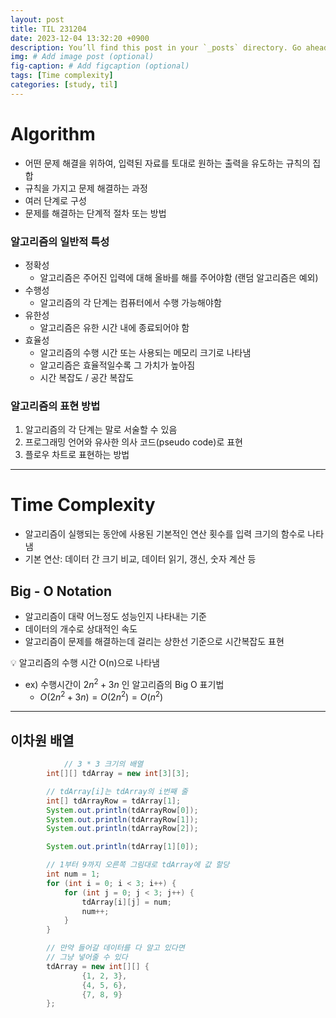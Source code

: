 ```yaml
---
layout: post
title: TIL 231204
date: 2023-12-04 13:32:20 +0900
description: You’ll find this post in your `_posts` directory. Go ahead and edit it and re-build the site to see your changes. # Add post description (optional)
img: # Add image post (optional)
fig-caption: # Add figcaption (optional)
tags: [Time complexity]
categories: [study, til]
---
```

# Algorithm

- 어떤 문제 해결을 위하여, 입력된 자료를 토대로 원하는 출력을 유도하는 규칙의 집합
- 규칙을 가지고 문제 해결하는 과정
- 여러 단계로 구성
- 문제를 해결하는 단계적 절차 또는 방법

### 알고리즘의 일반적 특성

- 정확성
    - 알고리즘은 주어진 입력에 대해 올바를 해를 주어야함 (랜덤 알고리즘은 예외)
- 수행성
    - 알고리즘의 각 단계는 컴퓨터에서 수행 가능해야함
- 유한성
    - 알고리즘은 유한 시간 내에 종료되어야 함
- 효율성
    - 알고리즘의 수행 시간 또는 사용되는 메모리 크기로 나타냄
    - 알고리즘은 효율적일수록 그 가치가 높아짐
    - 시간 복잡도 / 공간 복잡도

### 알고리즘의 표현 방법

1. 알고리즘의 각 단계는 말로 서술할 수 있음
2. 프로그래밍 언어와 유사한 의사 코드(pseudo code)로 표현
3. 플로우 차트로 표현하는 방법

---

# Time Complexity

- 알고리즘이 실행되는 동안에 사용된 기본적인 연산 횟수를 입력 크기의 함수로 나타냄
- 기본 연산: 데이터 간 크기 비교, 데이터 읽기, 갱신, 숫자 계산 등

## Big - O Notation

- 알고리즘이 대략 어느정도 성능인지 나타내는 기준
- 데이터의 개수로 상대적인 속도
- 알고리즘이 문제를 해결하는데 걸리는 상한선 기준으로 시간복잡도 표현

<aside>
💡 알고리즘의 수행 시간 O(n)으로 나타냄

</aside>

- ex) 수행시간이 $2n^2 + 3n$ 인 알고리즘의 Big O 표기법
    - $O(2n^2+3n) = O(2n^2) = O(n^2)$

---

## 이차원 배열

```java
    		// 3 * 3 크기의 배열
        int[][] tdArray = new int[3][3];

        // tdArray[i]는 tdArray의 i번째 줄
        int[] tdArrayRow = tdArray[1];
        System.out.println(tdArrayRow[0]);
        System.out.println(tdArrayRow[1]);
        System.out.println(tdArrayRow[2]);

        System.out.println(tdArray[1][0]);

        // 1부터 9까지 오른쪽 그림대로 tdArray에 값 할당
        int num = 1;
        for (int i = 0; i < 3; i++) {
            for (int j = 0; j < 3; j++) {
                tdArray[i][j] = num;
                num++;
            }
        }

        // 만약 들어갈 데이터를 다 알고 있다면
        // 그냥 넣어줄 수 있다
        tdArray = new int[][] {
                {1, 2, 3},
                {4, 5, 6},
                {7, 8, 9}
        };
```